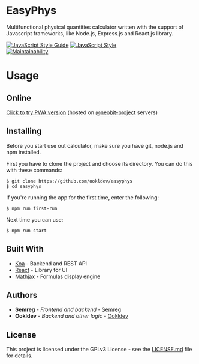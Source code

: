 # EasyPhys
Multifunctional physical quantities calculator written with the support of Javascript frameworks, like Node.js, Express.js and React.js library.

[![JavaScript Style Guide](https://img.shields.io/badge/Code_style-standard-green.svg)](https://github.com/standard/standard)
[![JavaScript Style](https://img.shields.io/badge/Code_style-google-green.svg)](https://google.github.io/styleguide/jsguide.html)
<br/>
[![Maintainability](https://api.codeclimate.com/v1/badges/a99a88d28ad37a79dbf6/maintainability)](https://codeclimate.com/github/ookldev/easyphys)

# Usage

## Online
[Click to try PWA version](https://easyphys.nbt-team.me/) (hosted on [@neobit-project](https://github.com/neobit-project) servers)

## Installing
Before you start use out calculator, make sure you have git, node.js and npm installed.

First you have to clone the project and choose its directory. You can do this with these commands:
```
$ git clone https://github.com/ookldev/easyphys
$ cd easyphys
```

If you're running the app for the first time, enter the following:
```
$ npm run first-run
```

Next time you can use:
```
$ npm run start
```

## Built With

* [Koa](https://koajs.com/) - Backend and REST API
* [React](https://reactjs.org/) - Library for UI
* [Mathjax](https://www.mathjax.org/) - Formulas display engine

## Authors

* **Semreg** - *Frontend and backend* - [Semreg](https://github.com/Semreg)
* **Ookldev** - *Backend and other logic* - [Ookldev](https://github.com/ookldev)

## License

This project is licensed under the GPLv3 License - see the [LICENSE.md](LICENSE.md) file for details.
